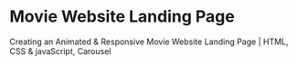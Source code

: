 # Movie Website Landing Page
 Creating an Animated & Responsive Movie Website Landing Page | HTML, CSS & javaScript, Carousel
